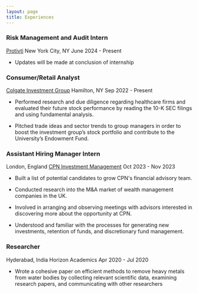 ```yaml
---
layout: page
title: Experiences
---
```


### Risk Management and Audit Intern
[Protivti](https://www.protiviti.com/us-en)
New York City, NY
June 2024 - Present
- Updates will be made at conclusion of internship

### Consumer/Retail Analyst
[Colgate Investment Group](https://www.linkedin.com/company/colgate-investment-group/mycompany/)
Hamilton, NY
Sep 2022 - Present
- Performed research and due diligence regarding healthcare firms and evaluated their future stock performance by reading the 10-K SEC filings and using fundamental analysis.

- Pitched trade ideas and sector trends to group managers in order to boost the investment group’s stock portfolio and contribute to the University’s Endowment Fund.

### Assistant Hiring Manager Intern
London, England
[CPN Investment Management](https://www.cpngroup.co.uk)
Oct 2023 - Nov 2023
- Built a list of potential candidates to grow CPN's financial advisory team. 

- Conducted research into the M&A market of wealth management companies in the UK.

- Involved in arranging and observing meetings with advisors interested in discovering more about the opportunity at CPN.

- Understood and familiar with the processes for generating new investments, retention of funds, and discretionary fund management.

### Researcher
Hyderabad, India
Horizon Academics
Apr 2020 - Jul 2020
- Wrote a cohesive paper on efficient methods to remove heavy metals from water bodies by collecting relevant scientific data, examining research papers, and communicating with other researchers